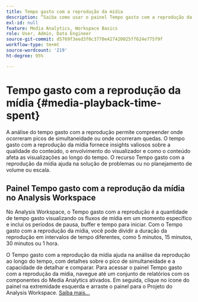 ```yaml
---
title: Tempo gasto com a reprodução da mídia
description: “Saiba como usar o painel Tempo gasto com a reprodução da mídia para analisar o tempo de reprodução e entender sobre o pico de simultaneidade e onde ocorreram quedas.”
exl-id: null
feature: Media Analytics, Workspace Basics
role: User, Admin, Data Engineer
source-git-commit: d5769f3eed3f0c3770e427420025ff624e775f9f
workflow-type: tm+mt
source-wordcount: '219'
ht-degree: 95%

---
```


# Tempo gasto com a reprodução da mídia {#media-playback-time-spent}

A análise do tempo gasto com a reprodução permite compreender onde ocorreram picos de simultaneidade ou onde ocorreram quedas. O tempo gasto com a reprodução da mídia fornece insights valiosos sobre a qualidade do conteúdo, o envolvimento do visualizador e como o conteúdo afeta as visualizações ao longo do tempo. O recurso Tempo gasto com a reprodução da mídia ajuda na solução de problemas ou no planejamento de volume ou escala.

## Painel Tempo gasto com a reprodução da mídia no Analysis Workspace

No Analysis Workspace, o Tempo gasto com a reprodução é a quantidade de tempo gasto visualizando os fluxos de mídia em um momento específico e inclui os períodos de pausa, buffer e tempo para iniciar. Com o Tempo gasto com a reprodução da mídia, você pode dividir a duração da reprodução em intervalos de tempo diferentes, como 5 minutos, 15 minutos, 30 minutos ou 1 hora.


O Tempo gasto com a reprodução da mídia ajuda na análise da reprodução ao longo do tempo, com detalhes sobre o pico de simultaneidade e a capacidade de detalhar e comparar. Para acessar o painel Tempo gasto com a reprodução da mídia, navegue até um conjunto de relatórios com os componentes do Media Analytics ativados. Em seguida, clique no ícone do painel na extremidade esquerda e arraste o painel para o Projeto do Analysis Workspace. [Saiba mais...](https://experienceleague.adobe.com/docs/analytics/analyze/analysis-workspace/panels/media-playback-timespent/media-playback-time-spent.html)

<!-- ## DOES THIS APPLY Get Concurrent Viewers via Analytics Reporting API

REVISE You can also get concurrent viewer data for up to 1-month at a time at minute-level granularity using the Analytics Reporting API 2.0.  The reporting API uses the same definition of concurrent viewers as Analysis Workspace.  For more information see [_*Get concurrent viewers JSON report data with Analytics 2.0 APIs*_](/help/media-reports/media-default-reports/get-concurrent-json20.md). -->
